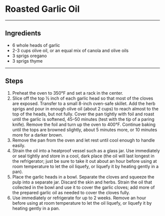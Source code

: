 # Roasted Garlic Oil

---

## Ingredients

* 6 whole heads of garlic
* 2-3 cups olive oil, or an equal mix of canola and olive oils
* 3 sprigs oregano
* 3 sprigs thyme


---

## Steps

1.  Preheat the oven to 350°F and set a rack in the center. 
2.  Slice off the top ½ inch of each garlic head so that most of the cloves are exposed. Transfer to a small 8-inch oven-safe skillet. Add the herb sprigs and pour in enough olive oil (about 2 cups) to reach almost to the top of the heads, but not fully. Cover the pan tightly with foil and roast until the garlic is softened, 45–50 minutes (test with the tip of a paring knife). Remove the foil and turn up the oven to 400°F. Continue baking until the tops are browned slightly, about 5 minutes more, or 10 minutes more for a darker brown.
2.  Remove the pan from the oven and let rest until cool enough to handle easily.
3.  Strain the oil into a heatproof vessel such as a glass jar. Use immediately or seal tightly and store in a cool, dark place (the oil will last longest in the refrigerator; just be sure to take it out about an hour before using at room temperature to let the oil liquefy, or liquefy it by heating gently in a pan).
4.  Place the garlic heads in a bowl. Separate the cloves and squeeze the pulp into a separate jar. Discard the skin and herbs. Strain the oil that collected in the bowl and use it to cover the garlic cloves; add more of the prepared garlic oil as needed to cover the cloves fully.
5.  Use immediately or refrigerate for up to 2 weeks. Remove an hour before using at room temperature to let the oil liquefy, or liquefy it by heating gently in a pan.
